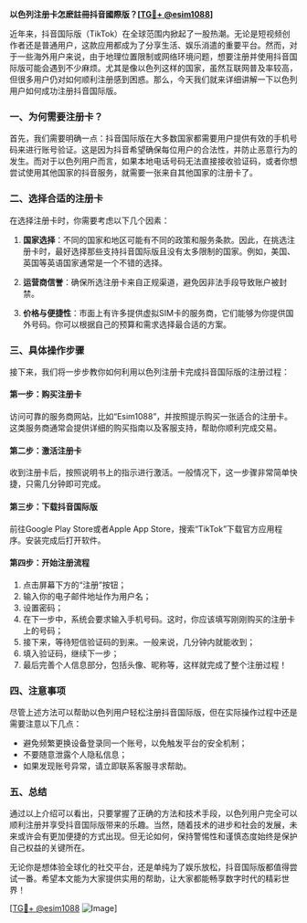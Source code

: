**以色列注册卡怎麽註冊抖音國際版？[[TG💪+ @esim1088](https://t.me/s/esim1088)]**

近年来，抖音国际版（TikTok）在全球范围内掀起了一股热潮。无论是短视频创作者还是普通用户，这款应用都成为了分享生活、娱乐消遣的重要平台。然而，对于一些海外用户来说，由于地理位置限制或网络环境问题，想要注册并使用抖音国际版可能会遇到不少麻烦。尤其是像以色列这样的国家，虽然互联网普及率较高，但很多用户仍对如何顺利注册感到困惑。那么，今天我们就来详细讲解一下以色列用户如何成功注册抖音国际版。

### 一、为何需要注册卡？

首先，我们需要明确一点：抖音国际版在大多数国家都需要用户提供有效的手机号码来进行账号验证。这是因为抖音希望确保每位用户的合法性，并防止恶意行为的发生。而对于以色列用户而言，如果本地电话号码无法直接接收验证码，或者你想尝试使用其他国家的抖音服务，就需要一张来自其他国家的注册卡了。

### 二、选择合适的注册卡

在选择注册卡时，你需要考虑以下几个因素：

1. **国家选择**：不同的国家和地区可能有不同的政策和服务条款。因此，在挑选注册卡时，最好选择那些支持抖音国际版且没有太多限制的国家。例如，美国、英国等英语国家通常是一个不错的选择。
   
2. **运营商信誉**：确保所选注册卡来自正规渠道，避免因非法手段导致账户被封禁。

3. **价格与便捷性**：市面上有许多提供虚拟SIM卡的服务商，它们能够为你提供国外号码。你可以根据自己的预算和需求选择最合适的方案。

### 三、具体操作步骤

接下来，我们将一步步教你如何利用以色列注册卡完成抖音国际版的注册过程：

#### 第一步：购买注册卡

访问可靠的服务商网站，比如“Esim1088”，并按照提示购买一张适合的注册卡。这类服务商通常会提供详细的购买指南以及客服支持，帮助你顺利完成交易。

#### 第二步：激活注册卡

收到注册卡后，按照说明书上的指示进行激活。一般情况下，这一步骤非常简单快捷，只需几分钟即可完成。

#### 第三步：下载抖音国际版

前往Google Play Store或者Apple App Store，搜索“TikTok”下载官方应用程序。安装完成后打开软件。

#### 第四步：开始注册流程

1. 点击屏幕下方的“注册”按钮；
2. 输入你的电子邮件地址作为用户名；
3. 设置密码；
4. 在下一步中，系统会要求输入手机号码。这时，你应该填写刚刚购买的注册卡上的号码；
5. 接下来，等待短信验证码的到来。一般来说，几分钟内就能收到；
6. 填入验证码，继续下一步；
7. 最后完善个人信息部分，包括头像、昵称等，这样就完成了整个注册过程！

### 四、注意事项

尽管上述方法可以帮助以色列用户轻松注册抖音国际版，但在实际操作过程中还是需要注意以下几点：

- 避免频繁更换设备登录同一个账号，以免触发平台的安全机制；
- 不要随意泄露个人隐私信息；
- 如果发现账号异常，请立即联系客服寻求帮助。

### 五、总结

通过以上介绍可以看出，只要掌握了正确的方法和技术手段，以色列用户完全可以顺利注册并享受抖音国际版带来的乐趣。当然，随着技术的进步和社会的发展，未来或许会有更加便捷的方式出现。但无论如何，保持警惕性和谨慎态度始终是保护自己权益的关键所在。

无论你是想体验全球化的社交平台，还是单纯为了娱乐放松，抖音国际版都值得尝试一番。希望本文能为大家提供实用的帮助，让大家都能畅享数字时代的精彩世界！ 

[[TG💪+ @esim1088](https://t.me/s/esim1088) ![Image](https://i.postimg.cc/4NQfJmqS/Snipaste-2025-05-13-00-14-12.png)]